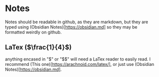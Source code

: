 # Notes
Notes should be readable in github, as they are markdown, but they are typed using (Obsidian Notes)[https://obsidian.md] so they may be formatted weirdly on github.
## LaTex ($\frac{1}{4}$)
anything encased in "$" or "$$" will need a LaTex reader to easily read. I recommend (This one)[https://arachnoid.com/latex/], or just use (Obsidian Notes)[https://obsidian.md].
